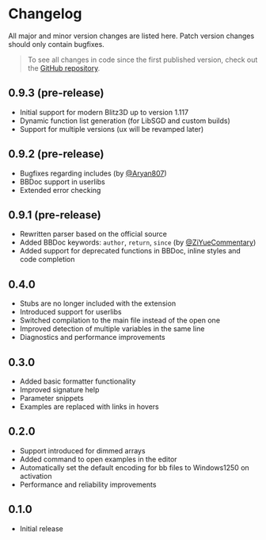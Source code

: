 # Changelog

All major and minor version changes are listed here. Patch version changes should only contain bugfixes.
 > To see all changes in code since the first published version, check out the [GitHub repository](https://github.com/denesfilotas/vscode-blitz3d).

## 0.9.3 (pre-release)

- Initial support for modern Blitz3D up to version 1.117
- Dynamic function list generation (for LibSGD and custom builds)
- Support for multiple versions (ux will be revamped later)

## 0.9.2 (pre-release)

- Bugfixes regarding includes (by [@Aryan807](https://github.com/Aryan807))
- BBDoc support in userlibs
- Extended error checking

## 0.9.1 (pre-release)

- Rewritten parser based on the official source
- Added BBDoc keywords: `author`, `return`, `since` (by [@ZiYueCommentary](https://github.com/ZiYueCommentary/))
- Added support for deprecated functions in BBDoc, inline styles and code completion

## 0.4.0

- Stubs are no longer included with the extension
- Introduced support for userlibs
- Switched compilation to the main file instead of the open one
- Improved detection of multiple variables in the same line
- Diagnostics and performance improvements

## 0.3.0

- Added basic formatter functionality
- Improved signature help
- Parameter snippets
- Examples are replaced with links in hovers

## 0.2.0

- Support introduced for dimmed arrays
- Added command to open examples in the editor
- Automatically set the default encoding for bb files to Windows1250 on activation
- Performance and reliability improvements

## 0.1.0

- Initial release
